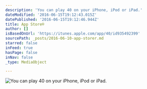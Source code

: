 ```yaml
---
description: 'You can play 40 on your iPhone, iPod or iPad.'
dateModified: '2016-06-15T19:12:43.015Z'
datePublished: '2016-06-15T19:12:46.944Z'
title: App Store®
author: []
isBasedOnUrl: 'https://itunes.apple.com/app/40/id935492399'
sourcePath: _posts/2016-06-10-app-storer.md
starred: false
inFeed: true
hasPage: false
inNav: false
_type: MediaObject

---
```

![You can play 40 on your iPhone, iPod or iPad.](https://imgflo.herokuapp.com/graph/vahj1ThiexotieMo/85756c7dfa0acf99910a7c8459a254e2/croprotate.png?cropheight=118&cropwidth=99&degrees=0&input=https%3A%2F%2Fthe-grid-user-content.s3-us-west-2.amazonaws.com%2F4b55ffc8-ae13-42ba-8089-eec16886e19a.png&x=10&y=0)